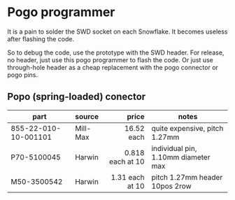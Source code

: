 # Pogo programmer 

It is a pain to solder the SWD socket on each Snowflake. It becomes useless after flashing the code.

So to debug the code, use the prototype with the SWD header.
For release, no header, just use this pogo programmer to flash the code.
Or just use through-hole header as a cheap replacement with the pogo connector or pogo pins.

## Popo (spring-loaded) conector

| part | source | price | notes |
| --- | :--- | ---: | --- |
| 855-22-010-10-001101 | Mill-Max | 16.52 each | quite expensive, pitch 1.27mm |
| P70-5100045 | Harwin | 0.818 each at 10 | individual pin, 1.10mm diameter max |
| M50-3500542 | Harwin | 1.31 each at 10 | pitch 1.27mm header 10pos 2row |

